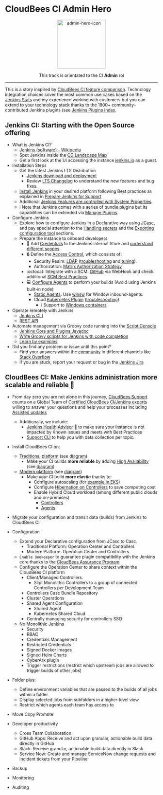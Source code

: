 # CloudBees CI Admin Hero

<p align="center">
  <img alt="admin-hero-icon" src="https://www.jenkins.io/images/logos/jenkins-is-the-way/jenkins-is-the-way.png" height="160" />
  <p align="center">This track is orientated to the CI <strong>Admin</strong> rol</p>
</p>

---

This is a story inspired by [CloudBees CI feature comparison](https://docs.cloudbees.com/docs/cloudbees-ci/latest/feature-definition). Technology integration choices cover the most common use cases based on the [Jenkins Stats](https://stats.jenkins.io/) and my experience working with customers but you can extend to your technology stack thanks to the 1800+ community-contributed Jenkins plugins (see [Jenkins Plugins Index](https://plugins.jenkins.io/).

## Jenkins CI: Starting with the Open Source offering

* What is Jenkins CI?
  * [Jenkins (software) - Wikipedia](https://en.wikipedia.org/wiki/Jenkins_(software))
  * Spot Jenkins inside the [CD Landscape Map](https://landscape.cd.foundation/)
  * Get a first look at the UI accessing the instance [jenkins.io](https://ci.jenkins.io/) as a guest.
* Installation Steps
  * Get the latest Jenkins LTS Distribution
    * [Jenkins download and deployment](https://www.jenkins.io/download/)
    * Review [LTS Changelog](https://www.jenkins.io/changelog-stable/) to understand the new features and bug fixes.
  * [Install Jenkins](https://www.jenkins.io/doc/book/installing/) in your desired platform following Best practices as explained in [Prepare Jenkins for Support](https://docs.cloudbees.com/docs/cloudbees-ci-kb/latest/best-practices/prepare-jenkins-for-support)
  * Additional [Jenkins Features are controlled with System Properties](https://www.jenkins.io/doc/book/managing/system-properties/).
  * ℹ️ Note that Jenkins comes with a series of bundle plugins but its capabilities can be extended via [Manage Plugins](https://www.jenkins.io/doc/book/managing/plugins/).
* Configure Jenkins
  * Explore how to configure Jenkins in a Declarative way using [JCasc](https://github.com/jenkinsci/configuration-as-code-plugin), and pay special attention to the [Handling secrets](https://github.com/jenkinsci/configuration-as-code-plugin/blob/master/docs/features/secrets.adoc) and the [Exporting configuration tool](https://github.com/jenkinsci/configuration-as-code-plugin/blob/master/docs/features/configExport.md) sections.
  * Prepare the instance to onboard developers
    * 🔑 Add [Credentials](https://www.jenkins.io/doc/book/using/using-credentials/#adding-new-global-credentials) to the Jenkins Internal Store and [understand different scopes](https://github.com/jenkinsci/credentials-plugin/blob/master/docs/user.adoc#credentials-scopes).
    * 🔒 Define the [Access Control](https://www.jenkins.io/doc/book/security/managing-security/#access-control), which consists of:
      * Security Realm: [LDAP](https://plugins.jenkins.io/ldap/) ([troubleshooting](https://docs.cloudbees.com/docs/cloudbees-ci-kb/latest/troubleshooting-guides/cannot-make-my-ldap-configuration-to-work) and [tuning](https://docs.cloudbees.com/docs/cloudbees-ci-kb/latest/troubleshooting-guides/the-log-in-with-ldap-plugin-is-very-slow)).
      * Authorization: [Matrix Authorization Strategy](https://plugins.jenkins.io/matrix-auth/)
    * :octocat: Integrate with a SCM: [GitHub](https://docs.cloudbees.com/docs/cloudbees-ci-kb/latest/client-and-managed-masters/github-webhook-configuration) via WebHook and check additional [SCM Best Practices](https://docs.cloudbees.com/docs/cloudbees-ci-kb/latest/best-practices/scm-best-practices)
    * 💻 [Configure Agents](https://www.jenkins.io/doc/book/managing/nodes/#managing-nodes) to perform your builds (Avoid using Jenkins built-in node)
      * [Static Agents](https://docs.cloudbees.com/docs/cloudbees-ci/latest/cloud-admin-guide/agents#static-agents). Use [winsw](https://github.com/winsw/winsw) for Window inbound-agents.
      * Cloud [Kubernetes Plugin](https://plugins.jenkins.io/kubernetes/) ([troubleshooting](https://docs.cloudbees.com/docs/cloudbees-ci-kb/latest/required-data/required-data-kubernetes-cloud))
        * ℹ️ Support to [Windows containers](https://docs.cloudbees.com/docs/cloudbees-ci/latest/cloud-admin-guide/agents#_setting_up_a_kubernetes_cluster_with_linux_and_windows_node_pools)
* Operate remotely with Jenkins
  * [Jenkins CLI](https://www.jenkins.io/doc/book/managing/cli/)
  * [REST API](https://www.jenkins.io/doc/book/using/remote-access-api/)
* Automate management via Groovy code running into the [Script Console](https://www.jenkins.io/doc/book/managing/script-console/)
  * [Jenkins Core and Plugins Javadoc](https://javadoc.jenkins.io/)
  * [Write Groovy scripts for Jenkins with code completion](https://www.mdoninger.de/2011/11/07/write-groovy-scripts-for-jenkins-with-code-completion.html)
  * [Learn by examples](https://www.jenkins.io/doc/book/managing/script-console/#example-groovy-scripts)
* Did you find any problem or issue until this point?
  * Find your answers within the [community](https://community.jenkins.io/) in different channels like [Stack Overflow](https://stackoverflow.com/questions/tagged/jenkins)
  * If you are stuck, report your request or bug in the [Jenkins Jira](https://issues.jenkins.io/secure/Dashboard.jspa)

## CloudBees CI: Make Jenkins administration more scalable and reliable 🚀

* From day zero you are not alone in this journey, [CloudBees Support](https://support.cloudbees.com/hc/en-us) counts on a Global Team of [Certified CloudBees CI/Jenkins experts](https://www.cloudbees.com/cloudbees-university/training-certifications) willing to answer your questions and help your processes including [Assisted updates](https://docs.cloudbees.com/docs/cloudbees-ci-kb/latest/required-data/required-data-upgrade-a-jenkins-instance)
  * Additionally, we include:
    * [Jenkins Health Advisor](https://plugins.jenkins.io/cloudbees-jenkins-advisor/) 🏥 to make sure your instance is not impacted by Known issues and meets with Best Practices
    * [Support CLI](https://docs.cloudbees.com/docs/cbsupport/latest/) to help you with data collection per topic.
* Install CloudBees CI on:
  * [Traditional platform](https://docs.cloudbees.com/docs/cloudbees-ci/latest/architecture/ci-trad) (see [diagram](https://docs.cloudbees.com/docs/cloudbees-ci/latest/architecture/_images/cloudbees-ci-traditional-arch.574b6fc.svg))
    * Make your CI builds **more reliable** by adding [High Availability](https://docs.cloudbees.com/docs/cloudbees-ci/latest/traditional-install-guide/high-availability) (see [diagram](https://docs.cloudbees.com/docs/cloudbees-ci/latest/traditional-install-guide/_images/ha-network-diagram.e8469d2.png))
  * [Modern platform](https://docs.cloudbees.com/docs/cloudbees-ci/latest/architecture/ci-cloud) (see [diagram](https://docs.cloudbees.com/docs/cloudbees-ci/latest/architecture/_images/k8s-ci-architecture.31527cd.svg))
    * Make your CI build **more elastic** thanks to:
      * Configure autoscaling (for [example in EKS](https://docs.cloudbees.com/docs/cloudbees-ci/latest/cloud-admin-guide/eks-auto-scaling-nodes))
      * Configure [Hibernation on Controllers](https://docs.cloudbees.com/docs/cloudbees-ci/latest/cloud-admin-guide/managing-controllers#_hibernation_in_managed_masters) to save computing cost
      * Enable Hybrid Cloud workload (among different public clouds and on-premises)
        * [Controllers](https://docs.cloudbees.com/docs/cloudbees-ci/latest/cloud-admin-guide/provisioning-in-multiple-clusters)
        * [Agents](https://docs.cloudbees.com/docs/cloudbees-ci/latest/cloud-admin-guide/deploying-agents-separate-cluster)  
* Migrate your configuration and transit data (builds) from Jenkins to CloudBees CI
* Configuration
  * Extend your Declarative configuration from JCasc to Casc.
    * Traditional Platform: Operation Center and Controllers
    * Modern Platform: Operation Center and Controllers
  * `Enable Beekeeper` to guarantee plugin compatibility with the Jenkins core thanks to the [CloudBees Assurance Program](https://docs.cloudbees.com/docs/admin-resources/latest/assurance-program/).
  * Configure the Operation Center to share context within the CloudBees CI platform
    * Client/Managed Controllers.
      * Slipt Monolithic Controllers to a group of connected Controllers per Development Team
    * Controllers Casc Bundle Repository
    * Cluster Operations
    * Shared Agent Configuration
      * Shared Agent
      * Kubernetes Shared Cloud
    * Centrally managing security for controllers SSO
  * No Monolithic Jenkins
    * Security
    * RBAC
    * Credentials Management
    * Restricted Credentials
    * Signed Docker images
    * Signed Helm Charts
    * CyberArk plugin
    * Trigger restrictions (restrict which upstream jobs are allowed to trigger builds of other jobs)
 
* Folder plus:
  * Define environment variables that are passed to the builds of all jobs within a folder
  * Display selected jobs from subfolders in a higher-level view
  * Restrict which agents each team has access to

* Move Copy Promote



* Developer productivity
  * Cross Team Collaboration
  * GitHub Apps: Receive and act upon granular, actionable build data directly in GitHub
  * Slack: Receive granular, actionable build data directly in Slack
  * Service Now: Create and manage ServiceNow change requests and incident tickets from your Pipeline

* Backup
* Monitoring
* Auditing

